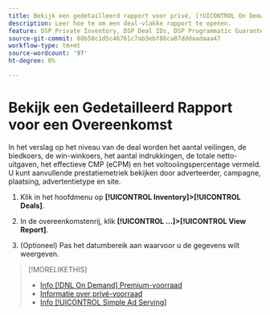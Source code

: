 ```yaml
---
title: Bekijk een gedetailleerd rapport voor privé, [!UICONTROL On Demand], of [!UICONTROL Simple Ad Serving] Deal
description: Leer hoe te om een deal-vlakke rapport te openen.
feature: DSP Private Inventory, DSP Deal IDs, DSP Programmatic Guaranteed Deals, DSP On Demand Inventory, DSP Simple Ad Serving
source-git-commit: 08b58c1d5c46761c7ab3ebf88ca87dddaadaaa47
workflow-type: tm+mt
source-wordcount: '97'
ht-degree: 0%

---
```


# Bekijk een Gedetailleerd Rapport voor een Overeenkomst

In het verslag op het niveau van de deal worden het aantal veilingen, de biedkoers, de win-winkoers, het aantal indrukkingen, de totale netto-uitgaven, het effectieve CMP (eCPM) en het voltooiingspercentage vermeld. U kunt aanvullende prestatiemetriek bekijken door adverteerder, campagne, plaatsing, advertentietype en site.

1. Klik in het hoofdmenu op **[!UICONTROL Inventory]>[!UICONTROL Deals]**.

1. In de overeenkomstenrij, klik **[!UICONTROL ...]>[!UICONTROL View Report]**.

1. (Optioneel) Pas het datumbereik aan waarvoor u de gegevens wilt weergeven.

>[!MORELIKETHIS]
>
>* [Info [!DNL On Demand] Premium-voorraad](on-demand-inventory-about.md)
>* [Informatie over privé-voorraad](private-inventory-about.md)
>* [Info [!UICONTROL Simple Ad Serving]](simple-deal-about.md)

